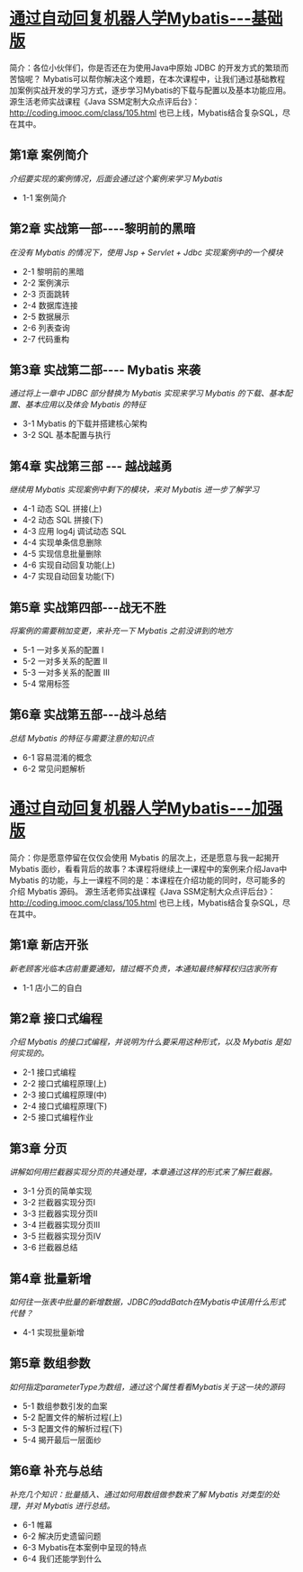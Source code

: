 # [通过自动回复机器人学Mybatis---基础版](https://www.imooc.com/learn/154)
简介：各位小伙伴们，你是否还在为使用Java中原始 JDBC 的开发方式的繁琐而苦恼呢？ Mybatis可以帮你解决这个难题，在本次课程中，让我们通过基础教程加案例实战开发的学习方式，逐步学习Mybatis的下载与配置以及基本功能应用。 源生活老师实战课程《Java SSM定制大众点评后台》：http://coding.imooc.com/class/105.html 也已上线，Mybatis结合复杂SQL，尽在其中。

## 第1章 案例简介
*介绍要实现的案例情况，后面会通过这个案例来学习 Mybatis*
- 1-1 案例简介
 
## 第2章 实战第一部----黎明前的黑暗
*在没有 Mybatis 的情况下，使用 Jsp + Servlet + Jdbc 实现案例中的一个模块*
- 2-1 黎明前的黑暗
- 2-2 案例演示
- 2-3 页面跳转
- 2-4 数据库连接
- 2-5 数据展示
- 2-6 列表查询
- 2-7 代码重构
 
## 第3章 实战第二部---- Mybatis 来袭
*通过将上一章中 JDBC 部分替换为 Mybatis 实现来学习 Mybatis 的下载、基本配置、基本应用以及体会 Mybatis 的特征*
- 3-1 Mybatis 的下载并搭建核心架构
- 3-2 SQL 基本配置与执行
 
## 第4章 实战第三部 --- 越战越勇
*继续用 Mybatis 实现案例中剩下的模块，来对 Mybatis 进一步了解学习*
- 4-1 动态 SQL 拼接(上)
- 4-2 动态 SQL 拼接(下)
- 4-3 应用 log4j 调试动态 SQL
- 4-4 实现单条信息删除
- 4-5 实现信息批量删除
- 4-6 实现自动回复功能(上)
- 4-7 实现自动回复功能(下)
 
## 第5章 实战第四部---战无不胜
*将案例的需要稍加变更，来补充一下 Mybatis 之前没讲到的地方*
- 5-1 一对多关系的配置 Ⅰ
- 5-2 一对多关系的配置 Ⅱ
- 5-3 一对多关系的配置 Ⅲ
- 5-4 常用标签 
 
## 第6章 实战第五部---战斗总结
*总结 Mybatis 的特征与需要注意的知识点*
- 6-1 容易混淆的概念 
- 6-2 常见问题解析

# [通过自动回复机器人学Mybatis---加强版](https://www.imooc.com/learn/260)
简介：你是愿意停留在仅仅会使用 Mybatis 的层次上，还是愿意与我一起揭开 Mybatis 面纱，看看背后的故事？本课程将继续上一课程中的案例来介绍Java中 Mybatis 的功能，与上一课程不同的是：本课程在介绍功能的同时，尽可能多的介绍 Mybatis 源码。 源生活老师实战课程《Java SSM定制大众点评后台》：http://coding.imooc.com/class/105.html 也已上线，Mybatis结合复杂SQL，尽在其中。

## 第1章 新店开张
*新老顾客光临本店前重要通知，错过概不负责，本通知最终解释权归店家所有*
- 1-1 店小二的自白
 
## 第2章 接口式编程
*介绍 Mybatis 的接口式编程，并说明为什么要采用这种形式，以及 Mybatis 是如何实现的。*
- 2-1 接口式编程
- 2-2 接口式编程原理(上)
- 2-3 接口式编程原理(中)
- 2-4 接口式编程原理(下)
- 2-5 接口式编程作业 
 
## 第3章 分页
*讲解如何用拦截器实现分页的共通处理，本章通过这样的形式来了解拦截器。*
- 3-1 分页的简单实现
- 3-2 拦截器实现分页Ⅰ
- 3-3 拦截器实现分页Ⅱ
- 3-4 拦截器实现分页Ⅲ
- 3-5 拦截器实现分页Ⅳ
- 3-6 拦截器总结
 
## 第4章 批量新增
*如何往一张表中批量的新增数据，JDBC的addBatch在Mybatis中该用什么形式代替？*
- 4-1 实现批量新增
 
## 第5章 数组参数
*如何指定parameterType为数组，通过这个属性看看Mybatis关于这一块的源码*
- 5-1 数组参数引发的血案
- 5-2 配置文件的解析过程(上)
- 5-3 配置文件的解析过程(下)
- 5-4 揭开最后一层面纱
 
## 第6章 补充与总结
*补充几个知识：批量插入、通过如何用数组做参数来了解 Mybatis 对类型的处理，并对 Mybatis 进行总结。*
- 6-1 帷幕
- 6-2 解决历史遗留问题
- 6-3 Mybatis在本案例中呈现的特点
- 6-4 我们还能学到什么
